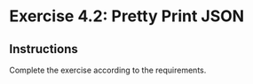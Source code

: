 # Exercise 4.2: Pretty Print JSON

## Instructions

Complete the exercise according to the requirements.
